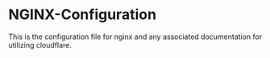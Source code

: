 # NGINX-Configuration
This is the configuration file for nginx and any associated documentation for utilizing cloudflare.
